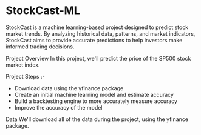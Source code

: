 # StockCast-ML
StockCast is a machine learning-based project designed to predict stock market trends. By analyzing historical data, patterns, and market indicators, StockCast aims to provide accurate predictions to help investors make informed trading decisions.

Project Overview
In this project, we'll predict the price of the SP500 stock market index.

Project Steps :- 

* Download data using the yfinance package
* Create an initial machine learning model and estimate accuracy
* Build a backtesting engine to more accurately measure accuracy
* Improve the accuracy of the model

Data
We'll download all of the data during the project, using the yfinance package.
